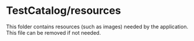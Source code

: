 # TestCatalog/resources

This folder contains resources (such as images) needed by the application. This file can
be removed if not needed.
